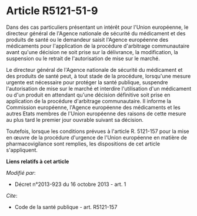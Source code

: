 # Article R5121-51-9

Dans des cas particuliers présentant un intérêt pour l'Union européenne, le directeur général de l'Agence nationale de
sécurité du médicament et des produits de santé ou le demandeur saisit l'Agence européenne des médicaments pour l'application
de la procédure d'arbitrage communautaire avant qu'une décision ne soit prise sur la délivrance, la modification, la
suspension ou le retrait de l'autorisation de mise sur le marché. 

Le directeur général de l'Agence nationale de sécurité du médicament et des produits de santé peut, à tout stade de la
procédure, lorsqu'une mesure urgente est nécessaire pour protéger la santé publique, suspendre l'autorisation de mise sur le
marché et interdire l'utilisation d'un médicament ou d'un produit en attendant qu'une décision définitive soit prise en
application de la procédure d'arbitrage communautaire. Il informe la Commission européenne, l'Agence européenne des
médicaments et les autres Etats membres de l'Union européenne des raisons de cette mesure au plus tard le premier jour
ouvrable suivant sa décision. 

Toutefois, lorsque les conditions prévues à l'article R. 5121-157 pour la mise en œuvre de la procédure d'urgence de l'Union
européenne en matière de pharmacovigilance sont remplies, les dispositions de cet article s'appliquent.

**Liens relatifs à cet article**

_Modifié par_:

  - Décret n°2013-923 du 16 octobre 2013 - art. 1

_Cite_:

  - Code de la santé publique - art. R5121-157
